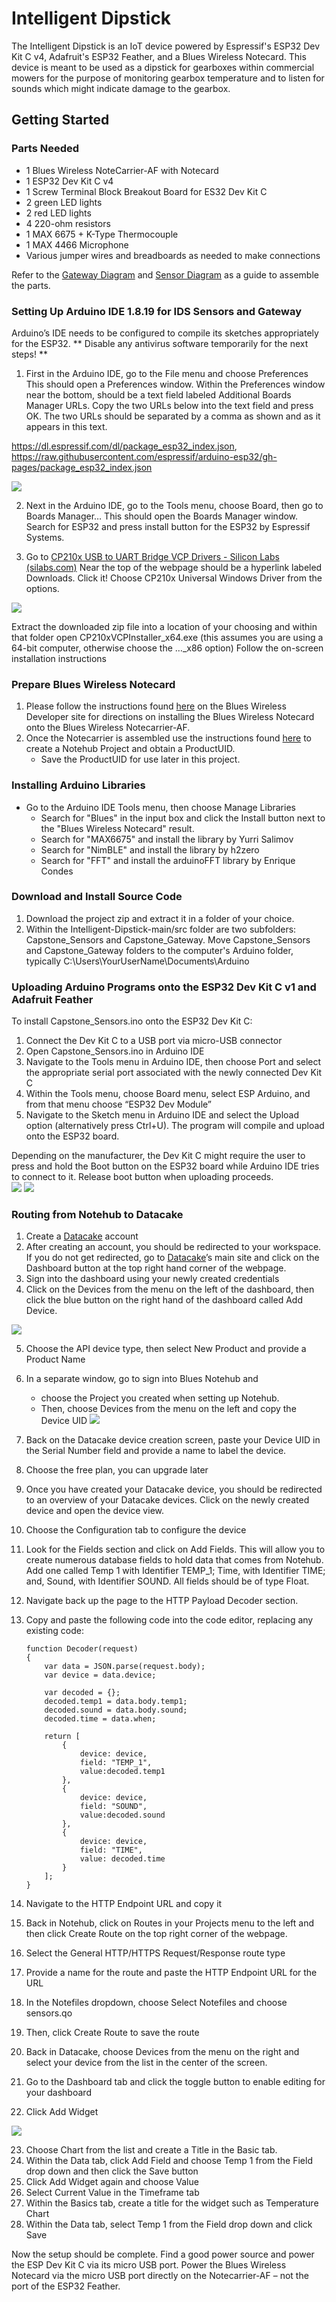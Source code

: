 # Intelligent Dipstick

The Intelligent Dipstick is an IoT device powered by Espressif's ESP32 Dev Kit C v4, Adafruit's ESP32 Feather, and a Blues Wireless Notecard. This device is meant to be used as a dipstick for gearboxes within commercial mowers for the purpose of monitoring gearbox temperature and to listen for sounds which might indicate damage to the gearbox. 
 
## Getting Started

### Parts Needed
* 1 Blues Wireless NoteCarrier-AF with Notecard
* 1 ESP32 Dev Kit C v4
* 1 Screw Terminal Block Breakout Board for ES32 Dev Kit C
* 2 green LED lights
* 2 red LED lights
* 4 220-ohm resistors 
* 1 MAX 6675 + K-Type Thermocouple
* 1 MAX 4466 Microphone
* Various jumper wires and breadboards as needed to make connections

Refer to the [Gateway Diagram](docs/Diagrams/Capstone_Gateway_Diagram.pdf) and [Sensor Diagram](docs/Diagrams/Capstone_Sensor_Diagram.pdf) as a guide to assemble the parts. 

### Setting Up Arduino IDE 1.8.19 for IDS Sensors and Gateway
Arduino’s IDE needs to be configured to compile its sketches appropriately for the ESP32.
** Disable any antivirus software temporarily for the next steps! **
1.	First in the Arduino IDE, go to the File menu and choose Preferences 
This should open a Preferences window. Within the Preferences window near the bottom, should be a text field labeled Additional Boards Manager URLs.
Copy the two URLs below into the text field and press OK. The two URLs should be separated by a comma as shown and as it appears in this text. 

https://dl.espressif.com/dl/package_esp32_index.json, 
https://raw.githubusercontent.com/espressif/arduino-esp32/gh-pages/package_esp32_index.json

![](docs/img/Picture1.jpg)

2.	Next in the Arduino IDE, go to the Tools menu, choose Board, then go to Boards Manager…
This should open the Boards Manager window. 
Search for ESP32 and press install button for the ESP32 by Espressif Systems. 

3.	Go to [CP210x USB to UART Bridge VCP Drivers - Silicon Labs (silabs.com)](https://www.silabs.com/developers/usb-to-uart-bridge-vcp-drivers)
Near the top of the webpage should be a hyperlink labeled Downloads. Click it!
Choose CP210x Universal Windows Driver from the options. 

![](docs/img/Picture2.jpg)

Extract the downloaded zip file into a location of your choosing and within that folder open CP210xVCPInstaller_x64.exe (this assumes you are using a 64-bit computer, otherwise choose the …_x86 option)
Follow the on-screen installation instructions

### Prepare Blues Wireless Notecard
1.	Please follow the instructions found [here](https://dev.blues.io/quickstart/notecard-quickstart/notecarrier-af/#before-you-begin) on the Blues Wireless Developer site for directions on installing the Blues Wireless Notecard onto the Blues Wireless Notecarrier-AF. 
2.	Once the Notecarrier is assembled use the instructions found [here](https://dev.blues.io/quickstart/notecard-quickstart/notecarrier-af/#set-up-notehub) to create a Notehub Project and obtain a ProductUID. 
    *	Save the ProductUID for use later in this project. 

### Installing Arduino Libraries
*	Go to the Arduino IDE Tools menu, then choose Manage Libraries
    *	Search for "Blues" in the input box and click the Install button next to the "Blues Wireless Notecard" result.
    *	Search for "MAX6675" and install the library by Yurri Salimov
    *	Search for "NimBLE" and install the library by h2zero
    *	Search for "FFT" and install the arduinoFFT library by Enrique Condes
### Download and Install Source Code
1. Download the project zip and extract it in a folder of your choice. 
2. Within the Intelligent-Dipstick-main/src folder are two subfolders: Capstone_Sensors and Capstone_Gateway. Move Capstone_Sensors and Capstone_Gateway folders to the computer's Arduino folder, typically C:\Users\YourUserName\Documents\Arduino

### Uploading Arduino Programs onto the ESP32 Dev Kit C v1 and Adafruit Feather
To install Capstone_Sensors.ino onto the ESP32 Dev Kit C:
1.	Connect the Dev Kit C to a USB port via micro-USB connector
2.	Open Capstone_Sensors.ino in Arduino IDE
3.	Navigate to the Tools menu in Arduino IDE, then choose Port and select the appropriate serial port associated with the newly connected Dev Kit C
4.	Within the Tools menu, choose Board menu, select ESP Arduino, and from that menu choose “ESP32 Dev Module” 
5.	 Navigate to the Sketch menu in Arduino IDE and select the Upload option (alternatively press Ctrl+U). The program will compile and upload onto the ESP32 board. 

Depending on the manufacturer, the Dev Kit C might require the user to press and hold the Boot button on the ESP32 board while Arduino IDE tries to connect to it. Release boot button when uploading proceeds.  
![](docs/img/Picture3.jpg) ![](docs/img/Picture4.jpg=158x315)

### Routing from Notehub to Datacake
1. Create a [Datacake](https://app.datacake.de/signup) account
2. After creating an account, you should be redirected to your workspace. If you do not get redirected, go to [Datacake](https://datacake.co/)’s main site and click on the Dashboard button at the top right hand corner of the webpage. 
3. Sign into the dashboard using your newly created credentials 
4. Click on the Devices from the menu on the left of the dashboard, then click the blue button on the right hand of the dashboard called Add Device. 

![](docs/img/Picture5.png)

5. Choose the API device type, then select New Product and provide a Product Name
6. In a separate window, go to sign into Blues Notehub and
    * choose the Project you created when setting up Notehub. 
    * Then, choose Devices from the menu on the left and copy the Device UID
![](docs/img/Picture7.jpg)

7.	Back on the Datacake device creation screen, paste your Device UID in the Serial Number field and provide a name to label the device. 
8.	Choose the free plan, you can upgrade later
9.	Once you have created your Datacake device, you should be redirected to an overview of your Datacake devices. Click on the newly created device and open the device view. 
10.	Choose the Configuration tab to configure the device 
11.	Look for the Fields section and click on Add Fields. This will allow you to  create numerous database fields to hold data that comes from Notehub. Add one called Temp 1 with Identifier TEMP_1; Time, with Identifier TIME; and, Sound, with Identifier SOUND. All fields should be of type Float. 
12.	Navigate back up the page to the HTTP Payload Decoder section. 
13.	Copy and paste the following code into the code editor, replacing any existing code: 
       
        function Decoder(request) 
        {
            var data = JSON.parse(request.body);
            var device = data.device;

            var decoded = {};
            decoded.temp1 = data.body.temp1;
            decoded.sound = data.body.sound;
            decoded.time = data.when;

            return [
                {
                    device: device,
                    field: "TEMP_1",
                    value:decoded.temp1
                },
                {
                    device: device,
                    field: "SOUND",
                    value:decoded.sound
                },
                {
                    device: device,
                    field: "TIME",
                    value: decoded.time
                }
            ];
        } 

14.	Navigate to the HTTP Endpoint URL and copy it
15.	Back in Notehub, click on Routes in your Projects menu to the left and then click Create Route on the top right corner of the webpage. 
16.	Select the General HTTP/HTTPS Request/Response route type
17.	Provide a name for the route and paste the HTTP Endpoint URL for the URL
18.	In the Notefiles dropdown, choose Select Notefiles and choose sensors.qo
19.	Then, click Create Route to save the route
20.	Back in Datacake, choose Devices from the menu on the right and select your device from the list in the center of the screen. 
21.	Go to the Dashboard tab and click the toggle button to enable editing for your dashboard
22.	Click Add Widget

![](docs/img/Picture8.png)

23.	Choose Chart from the list and create a Title in the Basic tab. 
24.	Within the Data tab, click Add Field and choose Temp 1 from the Field drop down and then click the Save button
25.	Click Add Widget again and choose Value 
26.	Select Current Value in the Timeframe tab
27.	Within the Basics tab, create a title for the widget such as Temperature Chart
28.	Within the Data tab, select Temp 1 from the Field drop down and click Save

Now the setup should be complete. Find a good power source and power the ESP Dev Kit C via its micro USB port. Power the Blues Wireless Notecard via the micro USB port directly on the Notecarrier-AF – not the port of the ESP32 Feather. 
